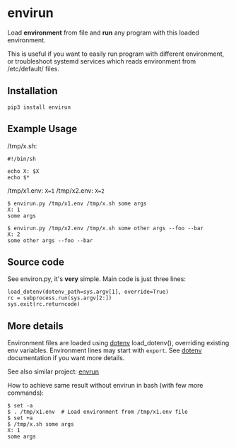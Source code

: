 # envirun

Load **environment** from file and **run** any program with this loaded environment.

This is useful if you want to easily run program with different environment, or troubleshoot systemd services which reads environment from /etc/default/ files.

## Installation
~~~shell
pip3 install envirun
~~~

## Example Usage
/tmp/x.sh:
~~~shell
#!/bin/sh

echo X: $X
echo $*
~~~

/tmp/x1.env: `X=1`
/tmp/x2.env: `X=2`

~~~shell
$ envirun.py /tmp/x1.env /tmp/x.sh some args
X: 1
some args

$ envirun.py /tmp/x2.env /tmp/x.sh some other args --foo --bar
X: 2
some other args --foo --bar
~~~

## Source code
See environ.py, it's **very** simple. Main code is just three lines:

~~~python3
load_dotenv(dotenv_path=sys.argv[1], override=True)
rc = subprocess.run(sys.argv[2:])
sys.exit(rc.returncode)
~~~

## More details
Environment files are loaded using [dotenv](https://github.com/theskumar/python-dotenv) load_dotenv(), overriding existing env variables. Environment lines may start with `export`. See [dotenv](https://github.com/theskumar/python-dotenv) documentation if you want more details.

See also similar project: [envrun](https://github.com/JanLikar/envrun)

How to achieve same result without envirun in bash (with few more commands):

~~~shell
$ set -a
$ . /tmp/x1.env  # Load environment from /tmp/x1.env file
$ set +a
$ /tmp/x.sh some args
X: 1
some args
~~~